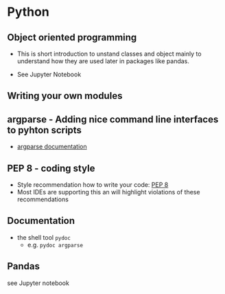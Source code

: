 # Python

## Object oriented programming

- This is short introduction to unstand classes and object mainly to
  understand how they are used later in packages like pandas.

- See Jupyter Notebook

## Writing your own modules

## argparse - Adding nice command line interfaces to pyhton scripts

- [argparse documentation](https://docs.python.org/3/library/argparse.html)

## PEP 8 - coding style

- Style recommendation how to write your
  code: 
  [PEP 8](https://www.python.org/dev/peps/pep-0008/#maximum-line-length)
- Most IDEs are supporting this an will highlight violations of these
  recommendations

## Documentation

- the shell tool `pydoc`
  - e.g. `pydoc argparse`

## Pandas

see Jupyter notebook

